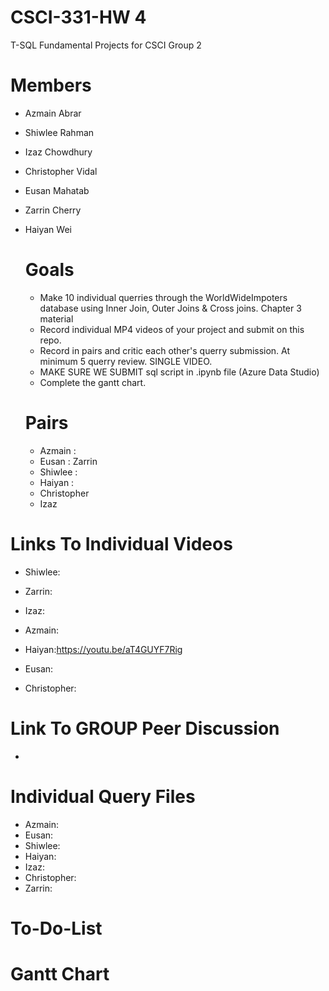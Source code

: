 # CSCI-331-HW 4
T-SQL Fundamental Projects for CSCI Group 2

# Members
- Azmain Abrar
- Shiwlee Rahman
- Izaz Chowdhury
- Christopher Vidal
- Eusan Mahatab
- Zarrin Cherry
- Haiyan Wei

  # Goals
  - Make 10 individual querries through the WorldWideImpoters database using Inner Join, Outer Joins & Cross joins. Chapter 3 material
  - Record individual MP4 videos of your project and submit on this repo.
  - Record in pairs and critic each other's querry submission. At minimum 5 querry review. SINGLE VIDEO.
  - MAKE SURE WE SUBMIT sql script in .ipynb file (Azure Data Studio)
  - Complete the gantt chart.

  # Pairs
  - Azmain :
  - Eusan : Zarrin
  - Shiwlee :
  - Haiyan :
  - Christopher
  - Izaz

 # Links To Individual Videos
 - Shiwlee: 
   
 - Zarrin: 
   
 - Izaz: 
   
 - Azmain: 
   
 - Haiyan:https://youtu.be/aT4GUYF7Rig
   
 - Eusan: 
   
 - Christopher: 

 # Link To GROUP Peer Discussion
- 

# Individual Query Files
- Azmain: 
- Eusan:
- Shiwlee:
- Haiyan: 
- Izaz: 
- Christopher:
- Zarrin: 
# To-Do-List



# Gantt Chart 
